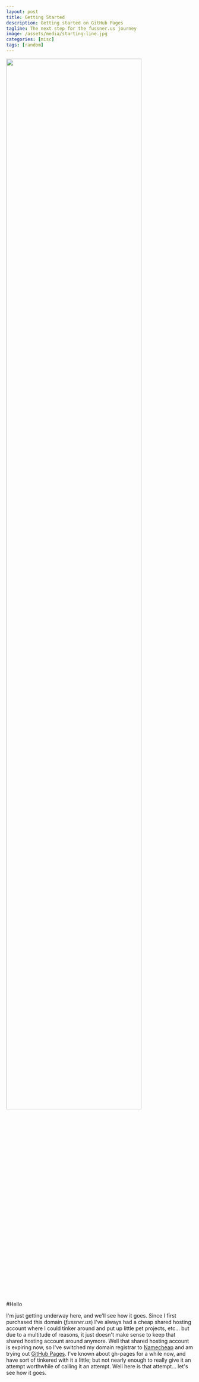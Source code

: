 ```yaml
---
layout: post
title: Getting Started
description: Getting started on GitHub Pages
tagline: The next step for the fussner.us journey
image: /assets/media/starting-line.jpg
categories: [misc]
tags: [random]
---
```

<img src="{{page.image}}" width="85%"/>
<br/>
<br/>
#Hello

I'm just getting underway here, and we'll see how it goes. Since I first purchased this domain (_fussner.us_) I've 
always had a cheap shared hosting account where I could tinker around and put up little pet projects, etc... but due 
to a multitude of reasons, it just doesn't make sense to keep that shared hosting account around anymore. Well that 
shared hosting account is expiring now, so I've switched my domain registrar to [Namecheap](https://www.namecheap.com/) 
and am trying out [GitHub Pages](https://pages.github.com/). I've known about gh-pages for a while now, and have sort of 
tinkered with it a little; but not nearly enough to really give it an attempt worthwhile of calling it an attempt. Well 
here is that attempt... let's see how it goes. 